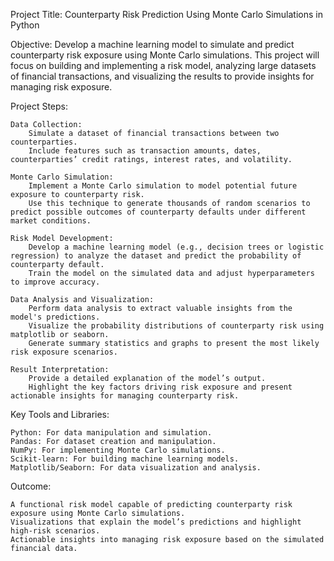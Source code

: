 Project Title: Counterparty Risk Prediction Using Monte Carlo Simulations in Python

Objective: Develop a machine learning model to simulate and predict counterparty risk exposure using Monte Carlo simulations. This project will focus on building and implementing a risk model, analyzing large datasets of financial transactions, and visualizing the results to provide insights for managing risk exposure.

Project Steps:

    Data Collection:
        Simulate a dataset of financial transactions between two counterparties.
        Include features such as transaction amounts, dates, counterparties’ credit ratings, interest rates, and volatility.

    Monte Carlo Simulation:
        Implement a Monte Carlo simulation to model potential future exposure to counterparty risk.
        Use this technique to generate thousands of random scenarios to predict possible outcomes of counterparty defaults under different market conditions.

    Risk Model Development:
        Develop a machine learning model (e.g., decision trees or logistic regression) to analyze the dataset and predict the probability of counterparty default.
        Train the model on the simulated data and adjust hyperparameters to improve accuracy.

    Data Analysis and Visualization:
        Perform data analysis to extract valuable insights from the model's predictions.
        Visualize the probability distributions of counterparty risk using matplotlib or seaborn.
        Generate summary statistics and graphs to present the most likely risk exposure scenarios.

    Result Interpretation:
        Provide a detailed explanation of the model’s output.
        Highlight the key factors driving risk exposure and present actionable insights for managing counterparty risk.

Key Tools and Libraries:

    Python: For data manipulation and simulation.
    Pandas: For dataset creation and manipulation.
    NumPy: For implementing Monte Carlo simulations.
    Scikit-learn: For building machine learning models.
    Matplotlib/Seaborn: For data visualization and analysis.

Outcome:

    A functional risk model capable of predicting counterparty risk exposure using Monte Carlo simulations.
    Visualizations that explain the model’s predictions and highlight high-risk scenarios.
    Actionable insights into managing risk exposure based on the simulated financial data.
